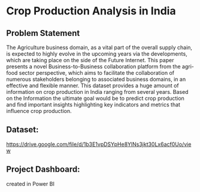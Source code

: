 # Crop Production Analysis in India

## Problem Statement
The Agriculture business domain, as a vital part of the overall supply chain, is
expected to highly evolve in the upcoming years via the developments, which are
taking place on the side of the Future Internet. This paper presents a novel
Business-to-Business collaboration platform from the agri-food sector perspective,
which aims to facilitate the collaboration of numerous stakeholders belonging to
associated business domains, in an effective and flexible manner.
This dataset provides a huge amount of information on crop production in India
ranging from several years. Based on the Information the ultimate goal would be to
predict crop production and find important insights highlighting key indicators and
metrics that influence crop production.


## Dataset:
https://drive.google.com/file/d/1b3E1vpDSYpHe8YlNs3jkt30Lx6acf0Uo/view

## Project Dashboard:
created in Power BI
